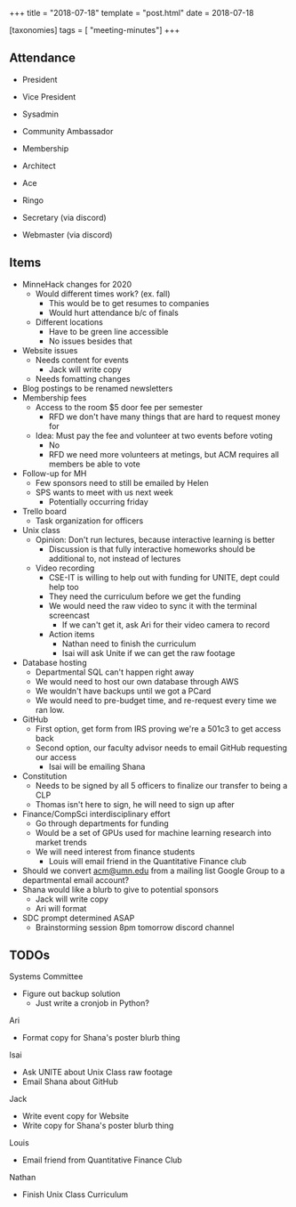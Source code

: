 +++
title = "2018-07-18"
template = "post.html"
date = 2018-07-18

[taxonomies]
tags = [ "meeting-minutes"]
+++

## Attendance

 - President
 - Vice President
 - Sysadmin
 - Community Ambassador

 - Membership
 - Architect
 - Ace
 - Ringo
 - Secretary (via discord)
 - Webmaster (via discord)

## Items

 - MinneHack changes for 2020
   - Would different times work? (ex. fall)
     - This would be to get resumes to companies
     - Would hurt attendance b/c of finals
   - Different locations
     - Have to be green line accessible
	 - No issues besides that
 - Website issues
   - Needs content for events
     - Jack will write copy
   - Needs fomatting changes
 - Blog postings to be renamed newsletters
 - Membership fees
   - Access to the room $5 door fee per semester
     - RFD we don't have many things that are hard to request money for
   - Idea: Must pay the fee and volunteer at two events before voting
     - No
	 - RFD we need more volunteers at metings, but ACM requires all members be able to vote
 - Follow-up for MH
   - Few sponsors need to still be emailed by Helen
   - SPS wants to meet with us next week
     - Potentially occurring friday
 - Trello board
   - Task organization for officers
 - Unix class
   - Opinion: Don't run lectures, because interactive learning is better
     - Discussion is that fully interactive homeworks should be additional to, not instead of lectures
   - Video recording
   	 - CSE-IT is willing to help out with funding for UNITE, dept could help too
	 - They need the curriculum before we get the funding
	 - We would need the raw video to sync it with the terminal screencast
	 	- If we can't get it, ask Ari for their video camera to record
	 - Action items
	   - Nathan need to finish the curriculum
	   - Isai will ask Unite if we can get the raw footage
 - Database hosting
	 - Departmental SQL can't happen right away
	 - We would need to host our own database through AWS
	 - We wouldn't have backups until we got a PCard
	 - We would need to pre-budget time, and re-request every time we ran low.
 - GitHub
   - First option, get form from IRS proving we're a 501c3 to get access back
   - Second option, our faculty advisor needs to email GitHub requesting our access
   	 - Isai will be emailing Shana
 - Constitution
   - Needs to be signed by all 5 officers to finalize our transfer to being a CLP
   - Thomas isn't here to sign, he will need to sign up after
 - Finance/CompSci interdisciplinary effort
   - Go through departments for funding
   - Would be a set of GPUs used for machine learning research into market trends
   - We will need interest from finance students
     - Louis will email friend in the Quantitative Finance club
 - Should we convert acm@umn.edu from a mailing list Google Group to a departmental email account?
 - Shana would like a blurb to give to potential sponsors
   - Jack will write copy
   - Ari will format
 - SDC prompt determined ASAP
   - Brainstorming session 8pm tomorrow discord channel

## TODOs

Systems Committee
 - Figure out backup solution
   - Just write a cronjob in Python?

Ari
 - Format copy for Shana's poster blurb thing

Isai
 - Ask UNITE about Unix Class raw footage
 - Email Shana about GitHub

Jack
 - Write event copy for Website
 - Write copy for Shana's poster blurb thing

Louis
 - Email friend from Quantitative Finance Club

Nathan
 - Finish Unix Class Curriculum
